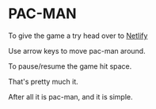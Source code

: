 # PAC-MAN

To give the game a try head over to [Netlify](https://elegant-colden-e32625.netlify.app/)

Use arrow keys to move pac-man around. 

To pause/resume the game hit space. 

That's pretty much it. 

After all it is pac-man, and it is simple. 
